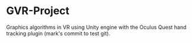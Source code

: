 # GVR-Project
Graphics algorithms in VR using Unity engine with the Oculus Quest
hand tracking plugin (mark's commit to test git).

